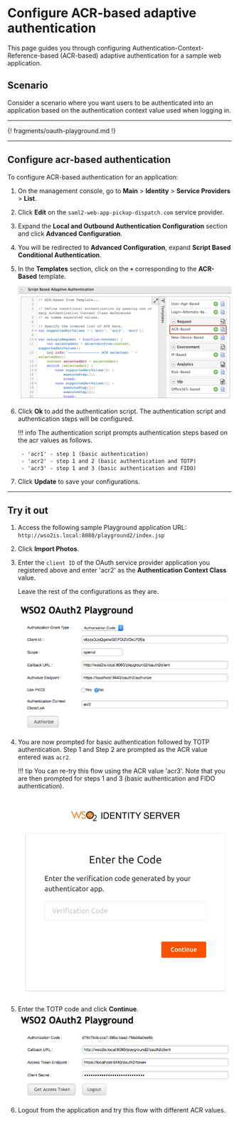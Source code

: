 # Configure ACR-based adaptive authentication

This page guides you through configuring Authentication-Context-Reference-based (ACR-based) adaptive authentication for a sample web application.

## Scenario

Consider a scenario where you want users to be authenticated into an application based on the authentication context value used when logging in.

----

{! fragments/oauth-playground.md !}

----

## Configure acr-based authentication

To configure ACR-based authentication for an application:

1. On the management console, go to **Main** > **Identity** > **Service Providers** > **List**.

2. Click **Edit** on the `saml2-web-app-pickup-dispatch.com` service provider.

3. Expand the **Local and Outbound Authentication Configuration** section and click **Advanced Configuration**.

4. You will be redirected to **Advanced Configuration**, expand **Script Based Conditional Authentication**.

5. In the **Templates** section, click on the **`+`** corresponding to the **ACR-Based** template.

    ![ACR-based template](../../assets/img/samples/acr-based-template.png)

6. Click **Ok** to add the authentication script. The authentication script and authentication steps will be configured.

    !!! info
        The authentication script prompts authentication steps based on the acr values as follows.

        - 'acr1' - step 1 (basic authentication)
        - 'acr2' - step 1 and 2 (basic authentication and TOTP)
        - 'acr3' - step 1 and 3 (basic authentication and FIDO)

7. Click **Update** to save your configurations.

----

## Try it out

1. Access the following sample Playground application URL: `http://wso2is.local:8080/playground2/index.jsp`

2. Click **Import Photos**.  

3. Enter the `client ID` of the OAuth service provider application you registered above and enter 'acr2' as the **Authentication Context Class** value.  

    Leave the rest of the configurations as they are.  

    ![Authentication context class](../../assets/img/samples/authentication-context-class.png)

4. You are now prompted for basic authentication followed by TOTP authentication. Step 1 and Step 2 are prompted as the ACR value entered was `acr2`.

    !!! tip
        You can re-try this flow using the ACR value 'acr3'. Note that you
        are then prompted for steps 1 and 3 (basic authentication and FIDO authentication).

    ![TOTP authenticator](../../assets/img/samples/totp-code-verification.png)

6. Enter the TOTP code and click **Continue**.
    ![ACR-based login successful](../../assets/img/samples/login-successful-acr-based.png)

7. Logout from the application and try this flow with different ACR values.
